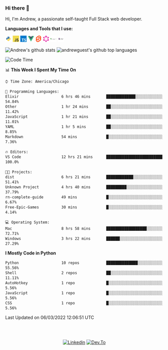 ### Hi there 👋

Hi, I'm Andrew, a passionate self-taught Full Stack web developer.

**Languages and Tools that I use:**  

<code><img height="20" src="https://raw.githubusercontent.com/github/explore/80688e429a7d4ef2fca1e82350fe8e3517d3494d/topics/python/python.png"></code>
<code><img height="20" src="https://raw.githubusercontent.com/github/explore/80688e429a7d4ef2fca1e82350fe8e3517d3494d/topics/javascript/javascript.png"></code>
<code><img height="20" src="https://raw.githubusercontent.com/github/explore/80688e429a7d4ef2fca1e82350fe8e3517d3494d/topics/typescript/typescript.png"></code>
<code><img height="20" src="https://raw.githubusercontent.com/github/explore/80688e429a7d4ef2fca1e82350fe8e3517d3494d/topics/vue/vue.png"></code>
<code><img height="20" src="https://raw.githubusercontent.com/github/explore/42198dc9113595ddd22cc12771bb719c8cf08b67/topics/svelte/svelte.png"></code>
<code><img height="20" src="https://raw.githubusercontent.com/github/explore/5c058a388828bb5fde0bcafd4bc867b5bb3f26f3/topics/graphql/graphql.png"></code>
<code><img height="20" src="https://raw.githubusercontent.com/github/explore/80688e429a7d4ef2fca1e82350fe8e3517d3494d/topics/mongodb/mongodb.png"></code>
<code><img height="20" src="https://raw.githubusercontent.com/github/explore/d106aa3f6fa091ab80ab5c8cf0d931baff3caaea/topics/elixir/elixir.png"></code>

![Andrew's github stats](https://github-readme-stats.vercel.app/api?username=andrewguest&show_icons=true&theme=vue-dark&count_private=true)
<img height="180em" src="https://github-readme-stats.vercel.app/api/top-langs/?username=andrewguest&theme=vue-dark&layout=compact" alt="andrewguest's github top languages" />

<!--START_SECTION:waka-->
![Code Time](http://img.shields.io/badge/Code%20Time-987%20hrs%2021%20mins-blue)

📊 **This Week I Spent My Time On** 

```text
⌚︎ Time Zone: America/Chicago

💬 Programming Languages: 
Elixir                   6 hrs 46 mins       █████████████░░░░░░░░░░░░   54.84% 
Other                    1 hr 24 mins        ██░░░░░░░░░░░░░░░░░░░░░░░   11.42% 
JavaScript               1 hr 21 mins        ██░░░░░░░░░░░░░░░░░░░░░░░   11.01% 
YAML                     1 hr 5 mins         ██░░░░░░░░░░░░░░░░░░░░░░░   8.85% 
Markdown                 54 mins             █░░░░░░░░░░░░░░░░░░░░░░░░   7.36%

🔥 Editors: 
VS Code                  12 hrs 21 mins      █████████████████████████   100.0%

🐱‍💻 Projects: 
dist                     6 hrs 21 mins       ████████████░░░░░░░░░░░░░   51.41% 
Unknown Project          4 hrs 40 mins       █████████░░░░░░░░░░░░░░░░   37.79% 
rn-complete-guide        49 mins             █░░░░░░░░░░░░░░░░░░░░░░░░   6.67% 
Free-Epic-Games          30 mins             █░░░░░░░░░░░░░░░░░░░░░░░░   4.14%

💻 Operating System: 
Mac                      8 hrs 58 mins       ██████████████████░░░░░░░   72.71% 
Windows                  3 hrs 22 mins       ██████░░░░░░░░░░░░░░░░░░░   27.29%

```

**I Mostly Code in Python** 

```text
Python                   10 repos            ██████████████░░░░░░░░░░░   55.56% 
Shell                    2 repos             ██░░░░░░░░░░░░░░░░░░░░░░░   11.11% 
AutoHotkey               1 repo              █░░░░░░░░░░░░░░░░░░░░░░░░   5.56% 
JavaScript               1 repo              █░░░░░░░░░░░░░░░░░░░░░░░░   5.56% 
CSS                      1 repo              █░░░░░░░░░░░░░░░░░░░░░░░░   5.56%

```



 Last Updated on 06/03/2022 12:06:51 UTC
<!--END_SECTION:waka-->

<br><br>
<p align="center">
   <a href="https://www.linkedin.com/in/andrew-guest-a891759a" target="_blank"><img src="https://img.shields.io/badge/LinkedIn-0077B5?style=for-the-badge&logo=linkedin&logoColor=white" alt="Linkedin"></a>
  <a href="https://dev.to/aguest" target="_blank"><img src="https://img.shields.io/badge/Dev.to-0A0A0A?style=for-the-badge&logo=dev%2Eto&logoColor=white" alt="Dev.To"></a>
</p>

